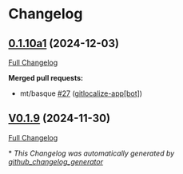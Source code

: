# Changelog

## [0.1.10a1](https://github.com/OpenVoiceOS/ovos-skill-confucius-quotes/tree/0.1.10a1) (2024-12-03)

[Full Changelog](https://github.com/OpenVoiceOS/ovos-skill-confucius-quotes/compare/V0.1.9...0.1.10a1)

**Merged pull requests:**

- mt/basque [\#27](https://github.com/OpenVoiceOS/ovos-skill-confucius-quotes/pull/27) ([gitlocalize-app[bot]](https://github.com/apps/gitlocalize-app))

## [V0.1.9](https://github.com/OpenVoiceOS/ovos-skill-confucius-quotes/tree/V0.1.9) (2024-11-30)

[Full Changelog](https://github.com/OpenVoiceOS/ovos-skill-confucius-quotes/compare/0.1.9...V0.1.9)



\* *This Changelog was automatically generated by [github_changelog_generator](https://github.com/github-changelog-generator/github-changelog-generator)*
